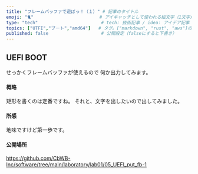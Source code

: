 ```yaml
---
title: "フレームバッファで遊ぼっ！（１）" # 記事のタイトル
emoji: "🐈"                         # アイキャッチとして使われる絵文字（1文字だけ）
type: "tech"                        # tech: 技術記事 / idea: アイデア記事
topics: ["UTFI","ブート","amd64"]   # タグ。["markdown", "rust", "aws"]のように指定する
published: false                    # 公開設定（falseにすると下書き）
---
```


## UEFI BOOT
せっかくフレームバッファが使えるので
何か出力してみます。


#### 概略
矩形を書くのは定番ですね。
それと、文字を出したいので出してみました。


#### 所感
地味ですけど第一歩です。


#### 公開場所
https://github.com/CbWB-Inc/software/tree/main/laboratory/lab01/05_UEFI_put_fb-1
